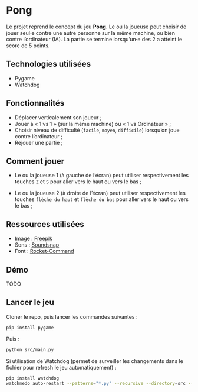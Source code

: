 # Pong

Le projet reprend le concept du jeu **Pong**. Le ou la joueuse peut choisir de jouer seul·e contre une autre personne sur la même machine, ou bien contre l’ordinateur (IA). La partie se termine lorsqu’un·e des 2 a atteint le score de 5 points.

## Technologies utilisées

- Pygame
- Watchdog

## Fonctionnalités

- Déplacer verticalement son joueur ;
- Jouer à « 1 vs 1 » (sur la même machine) ou « 1 vs Ordinateur » ;
- Choisir niveau de difficulté (``facile``, ``moyen``, ``difficile``) lorsqu’on joue contre l’ordinateur ;
- Rejouer une partie ;

## Comment jouer

- Le ou la joueuse 1 (à gauche de l’écran) peut utiliser respectivement les touches ``Z`` et ``S`` pour aller vers le haut ou vers le bas ;

- Le ou la joueuse 2 (à droite de l’écran) peut utiliser respectivement les touches ``flèche du haut`` et ``flèche du bas`` pour aller vers le haut ou vers le bas ;

## Ressources utilisées

- Image : [Freepik](https://www.freepik.com/)
- Sons : [Soundsnap](https://www.soundsnap.com/)
- Font : [Rocket-Command](https://www.fontspace.com/rocket-command-font-f143316)

## Démo

TODO

## Lancer le jeu

Cloner le repo, puis lancer les commandes suivantes :

```sh
pip install pygame
```

Puis :

```sh
python src/main.py
```

Si utilisation de Watchdog (permet de surveiller les changements dans le fichier pour refresh le jeu automatiquement) :

```sh
pip install watchdog
watchmedo auto-restart --patterns="*.py" --recursive --directory=src -- python src/main.py
```
